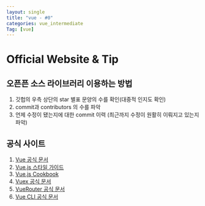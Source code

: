 ```yaml
---
layout: single
title: "vue - #0"
categories: vue_intermediate
Tag: [vue]
---
```

# Official Website & Tip

## 오픈픈 소스 라이브러리 이용하는 방법

1. 깃헙의 우측 상단의 star 별표 문양의 수를 확인(대중적 인지도 확인)
2. commit과 contributors 의 수를 파악 
3. 언제 수정이 됐는지에 대한 commit 이력 (최근까지 수정이 원활히 이뤄지고 있는지 파악)

## 공식 사이트
1. [Vue 공식 문서](https://vuejs.org/guide/introduction.html)
2. [Vue.js 스타일 가이드](https://v2.vuejs.org/v2/style-guide/?redirect=true)
3. [Vue.js Cookbook](https://v2.vuejs.org/v2/cookbook/?redirect=true)
4. [Vuex 공식 문서](https://v3.vuex.vuejs.org/)
5. [VueRouter 공식 문서](https://v3.router.vuejs.org/)
6. [ Vue CLI 공식 문서](https://cli.vuejs.org/)